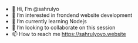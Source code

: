 - 👋 Hi, I’m @sahrulyo
- 👀 I’m interested in frondend website development
- 🌱 I’m currently learning Nodejs
- 💞️ I’m looking to collaborate on this session
- 📫 How to reach me https://sahrulyoyo.website

<!---
sahrulyo/sahrulyo is a ✨ special ✨ repository because its `README.md` (this file) appears on your GitHub profile.
You can click the Preview link to take a look at your changes.
--->
